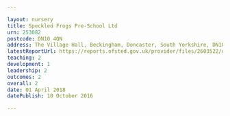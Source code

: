 ```yaml
---

layout: nursery
title: Speckled Frogs Pre-School Ltd
urn: 253082
postcode: DN10 4QN
address: The Village Hall, Beckingham, Doncaster, South Yorkshire, DN10 4QN
latestReportUrl: https://reports.ofsted.gov.uk/provider/files/2603522/urn/253082.pdf
teaching: 2
development: 1
leadership: 2
outcomes: 2
overall: 2
date: 01 April 2018 
datePublish: 10 October 2016

---
```


